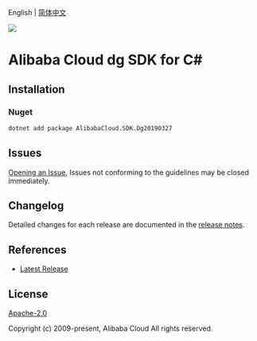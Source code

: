 English | [简体中文](README-CN.md)

![](https://aliyunsdk-pages.alicdn.com/icons/AlibabaCloud.svg)

# Alibaba Cloud dg SDK for C#

## Installation

### Nuget

```bash
dotnet add package AlibabaCloud.SDK.Dg20190327
```

## Issues

[Opening an Issue](https://github.com/aliyun/alibabacloud-csharp-sdk/issues/new), Issues not conforming to the guidelines may be closed immediately.

## Changelog

Detailed changes for each release are documented in the [release notes](./ChangeLog.md).

## References

* [Latest Release](https://github.com/aliyun/alibabacloud-csharp-sdk/)

## License

[Apache-2.0](http://www.apache.org/licenses/LICENSE-2.0)

Copyright (c) 2009-present, Alibaba Cloud All rights reserved.
